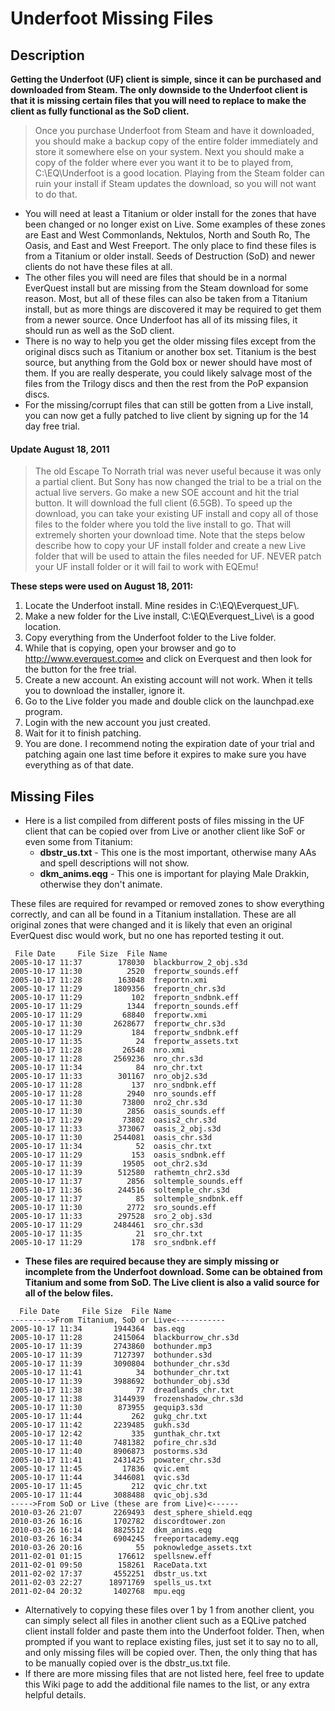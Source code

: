# Underfoot Missing Files

## Description

**Getting the Underfoot (UF) client is simple, since it can be purchased and downloaded from Steam. The only downside to the Underfoot client is that it is missing certain files that you will need to replace to make the client as fully functional as the SoD client.**

> Once you purchase Underfoot from Steam and have it downloaded, you should make a backup copy of the entire folder immediately and store it somewhere else on your system. Next you should make a copy of the folder where ever you want it to be to played from, C:\EQ\Underfoot is a good location. Playing from the Steam folder can ruin your install if Steam updates the download, so you will not want to do that.

* You will need at least a Titanium or older install for the zones that have been changed or no longer exist on Live. Some examples of these zones are East and West Commonlands, Nektulos, North and South Ro, The Oasis, and East and West Freeport. The only place to find these files is from a Titanium or older install. Seeds of Destruction (SoD) and newer clients do not have these files at all.&#x20;
* The other files you will need are files that should be in a normal EverQuest install but are missing from the Steam download for some reason. Most, but all of these files can also be taken from a Titanium install, but as more things are discovered it may be required to get them from a newer source. Once Underfoot has all of its missing files, it should run as well as the SoD client.
* There is no way to help you get the older missing files except from the original discs such as Titanium or another box set. Titanium is the best source, but anything from the Gold box or newer should have most of them. If you are really desperate, you could likely salvage most of the files from the Trilogy discs and then the rest from the PoP expansion discs.
* For the missing/corrupt files that can still be gotten from a Live install, you can now get a fully patched to live client by signing up for the 14 day free trial.&#x20;

#### Update August 18, 2011 <a href="#ac_update-august-18-2011" id="ac_update-august-18-2011"></a>

> The old Escape To Norrath trial was never useful because it was only a partial client. But Sony has now changed the trial to be a trial on the actual live servers. Go make a new SOE account and hit the trial button. It will download the full client (6.5GB). To speed up the download, you can take your existing UF install and copy all of those files to the folder where you told the live install to go. That will extremely shorten your download time. Note that the steps below describe how to copy your UF install folder and create a new Live folder that will be used to attain the files needed for UF. NEVER patch your UF install folder or it will fail to work with EQEmu!

**These steps were used on August 18, 2011:**&#x20;

1. Locate the Underfoot install. Mine resides in C:\EQ\Everquest\_UF\\.
2. Make a new folder for the Live install, C:\EQ\Everquest\_Live\ is a good location.
3. Copy everything from the Underfoot folder to the Live folder.
4. While that is copying, open your browser and go to http://www.everquest.com∞ and click on Everquest and then look for the button for the free trial.
5. Create a new account. An existing account will not work. When it tells you to download the installer, ignore it.
6. Go to the Live folder you made and double click on the launchpad.exe program.
7. Login with the new account you just created.
8. Wait for it to finish patching.
9. You are done. I recommend noting the expiration date of your trial and patching again one last time before it expires to make sure you have everything as of that date.

## **Missing Files**

* Here is a list compiled from different posts of files missing in the UF client that can be copied over from Live or another client like SoF or even some from Titanium:
  * **dbstr\_us.txt** - This one is the most important, otherwise many AAs and spell descriptions will not show.
  * **dkm\_anims.eqg** - This one is important for playing Male Drakkin, otherwise they don't animate.

These files are required for revamped or removed zones to show everything correctly, and can all be found in a Titanium installation. These are all original zones that were changed and it is likely that even an original EverQuest disc would work, but no one has reported testing it out.

```
 File Date     File Size  File Name
2005-10-17 11:37        178030  blackburrow_2_obj.s3d
2005-10-17 11:30          2520  freportw_sounds.eff
2005-10-17 11:28        163048  freportn.xmi
2005-10-17 11:29       1809356  freportn_chr.s3d
2005-10-17 11:29           102  freportn_sndbnk.eff
2005-10-17 11:29          1344  freportn_sounds.eff
2005-10-17 11:29         68840  freportw.xmi
2005-10-17 11:30       2628677  freportw_chr.s3d
2005-10-17 11:29           184  freportw_sndbnk.eff
2005-10-17 11:35            24  freportw_assets.txt
2005-10-17 11:28         26548  nro.xmi
2005-10-17 11:28       2569236  nro_chr.s3d
2005-10-17 11:34            84  nro_chr.txt
2005-10-17 11:33        301167  nro_obj2.s3d
2005-10-17 11:28           137  nro_sndbnk.eff
2005-10-17 11:28          2940  nro_sounds.eff
2005-10-17 11:30         73800  nro2_chr.s3d
2005-10-17 11:30          2856  oasis_sounds.eff
2005-10-17 11:29         73802  oasis2_chr.s3d
2005-10-17 11:33        373067  oasis_2_obj.s3d
2005-10-17 11:30       2544081  oasis_chr.s3d
2005-10-17 11:34            52  oasis_chr.txt
2005-10-17 11:29           153  oasis_sndbnk.eff
2005-10-17 11:39         19505  oot_chr2.s3d
2005-10-17 11:39        512580  rathemtn_chr2.s3d
2005-10-17 11:37          2856  soltemple_sounds.eff
2005-10-17 11:36        244516  soltemple_chr.s3d
2005-10-17 11:37            85  soltemple_sndbnk.eff
2005-10-17 11:30          2772  sro_sounds.eff
2005-10-17 11:33        297528  sro_2_obj.s3d
2005-10-17 11:29       2484461  sro_chr.s3d
2005-10-17 11:35            21  sro_chr.txt
2005-10-17 11:29           178  sro_sndbnk.eff
```

* **These files are required because they are simply missing or incomplete from the Underfoot download. Some can be obtained from Titanium and some from SoD. The Live client is also a valid source for all of the below files.**

```
  File Date     File Size  File Name
--------->From Titanium, SoD or Live<-----------
2005-10-17 11:34       1944364  bas.eqg
2005-10-17 11:28       2415064  blackburrow_chr.s3d
2005-10-17 11:39       2743860  bothunder.mp3
2005-10-17 11:39       7127397  bothunder.s3d
2005-10-17 11:39       3090804  bothunder_chr.s3d
2005-10-17 11:41            34  bothunder_chr.txt
2005-10-17 11:39       3988692  bothunder_obj.s3d
2005-10-17 11:38            77  dreadlands_chr.txt
2005-10-17 11:38       3144939  frozenshadow_chr.s3d
2005-10-17 11:30        873955  gequip3.s3d
2005-10-17 11:44           262  gukg_chr.txt
2005-10-17 11:42       2239485  gukh.s3d
2005-10-17 12:42           335  gunthak_chr.txt
2005-10-17 11:40       7481382  pofire_chr.s3d
2005-10-17 11:40       8906873  postorms.s3d
2005-10-17 11:41       2431425  powater_chr.s3d
2005-10-17 11:45         17836  qvic.emt
2005-10-17 11:44       3446081  qvic.s3d
2005-10-17 11:45           212  qvic_chr.txt
2005-10-17 11:44       3088488  qvic_obj.s3d
----->From SoD or Live (these are from Live)<------
2010-03-26 21:07       2269493  dest_sphere_shield.eqg
2010-03-26 16:16       1702782  discordtower.zon
2010-03-26 16:14       8825512  dkm_anims.eqg
2010-03-26 16:34       6904245  freeportacademy.eqg
2010-03-26 20:16            55  poknowledge_assets.txt
2011-02-01 01:15        176612  spellsnew.eff
2011-02-01 09:50        158261  RaceData.txt
2011-02-02 17:37       4552251  dbstr_us.txt
2011-02-03 22:27      18971769  spells_us.txt
2011-02-04 20:32       1402768  mpu.eqg
```

* Alternatively to copying these files over 1 by 1 from another client, you can simply select all files in another client such as a EQLive patched client install folder and paste them into the Underfoot folder. Then, when prompted if you want to replace existing files, just set it to say no to all, and only missing files will be copied over. Then, the only thing that has to be manually copied over is the dbstr\_us.txt file.
* If there are more missing files that are not listed here, feel free to update this Wiki page to add the additional file names to the list, or any extra helpful details.
